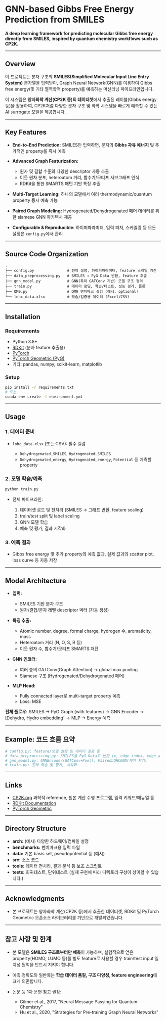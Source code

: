 # GNN-based Gibbs Free Energy Prediction from SMILES

**A deep learning framework for predicting molecular Gibbs free energy directly from SMILES, inspired by quantum chemistry workflows such as CP2K.**

---

## Overview

이 프로젝트는 분자 구조의 **SMILES(Simplified Molecular Input Line Entry System)** 문자열을 입력받아,
Graph Neural Network(GNN)를 이용하여 Gibbs free energy(및 기타 열역학적 property)를 예측하는 머신러닝 파이프라인입니다.

이 시스템은 **양자화학 계산(CP2K 등)의 데이터셋**에서 추출된 레이블(Gibbs energy 등)을 활용하여,
CP2K처럼 다양한 분자 구조 및 화학 시스템을 빠르게 예측할 수 있는 AI surrogate 모델을 제공합니다.

---

## Key Features

* **End-to-End Prediction:**
  SMILES만 입력하면, 분자의 **Gibbs 자유 에너지** 및 추가적인 property를 즉시 예측
* **Advanced Graph Featurization:**

  * 원자 및 결합 수준의 다양한 descriptor 자동 추출
  * 이웃 원자 분포, heteroatom 거리, 함수기/모티프 서브그래프 인식
  * RDKit을 통한 SMARTS 패턴 기반 특징 추출
* **Multi-Target Learning:**
  하나의 모델에서 여러 thermodynamic/quantum property 동시 예측 가능
* **Paired Graph Modeling:**
  Hydrogenated/Dehydrogenated 페어 데이터를 위한 siamese GNN 아키텍처 제공
* **Configurable & Reproducible:**
  하이퍼파라미터, 입력 피처, 스케일링 등 모든 설정은 `config.py`에서 관리

---

## Source Code Organization

```
.
├── config.py               # 전체 설정, 하이퍼파라미터, feature 스케일 기준
├── data_preprocessing.py   # SMILES → PyG Data 변환, feature 추출
├── gnn_model.py            # GNN(특히 GATConv 기반) 모델 구조 정의
├── train.py                # 데이터 로딩, 학습/테스트, 성능 평가, 플롯
├── QM9.py                  # QM9 벤치마크 실험 (예시, optional)
└── lohc_data.xlsx          # 학습/검증용 데이터 (Excel/CSV)
```

---

## Installation

### Requirements

* Python 3.8+
* [RDKit](https://www.rdkit.org/) (분자 feature 추출용)
* [PyTorch](https://pytorch.org/)
* [PyTorch Geometric (PyG)](https://pytorch-geometric.readthedocs.io/)
* 기타: pandas, numpy, scikit-learn, matplotlib

### Setup

```bash
pip install -r requirements.txt
# 또는
conda env create -f environment.yml
```

---

## Usage

### 1. 데이터 준비

* `lohc_data.xlsx` (또는 CSV):
  필수 컬럼

  * `Dehydrogenated_SMILES`, `Hydrogenated_SMILES`
  * `Dehydrogenated_energy`, `Hydrogenated_energy`, `Potential` 등 예측할 property

### 2. 모델 학습/예측

```bash
python train.py
```

* 전체 파이프라인:

  1. 데이터셋 로드 및 전처리 (SMILES → 그래프 변환, feature scaling)
  2. train/test split 및 label scaling
  3. GNN 모델 학습
  4. 예측 및 평가, 결과 시각화

### 3. 예측 결과

* Gibbs free energy 및 추가 property의 예측 값과,
  실제 값과의 scatter plot, loss curve 등 자동 저장

---

## Model Architecture

* **입력:**

  * SMILES 기반 분자 구조
  * 원자/결합/분자 레벨 descriptor 벡터 (자동 생성)
* **특징 추출:**

  * Atomic number, degree, formal charge, hydrogen 수, aromaticity, mass
  * Heteroatom 거리 (N, O, S, B 등)
  * 이웃 원자 수, 함수기/모티프 SMARTS 패턴
* **GNN 인코더:**

  * 여러 층의 GATConv(Graph Attention) → global max pooling
  * Siamese 구조 (Hydrogenated/Dehydrogenated 페어)
* **MLP Head:**

  * Fully connected layer로 multi-target property 예측
  * Loss: MSE

**전체 플로우:**
SMILES → PyG Graph (with features) → GNN Encoder → \[Dehydro, Hydro embedding] → MLP → Energy 예측

---

## Example: 코드 흐름 요약

```python
# config.py: feature/모델 설정 및 데이터 경로 등
# data_preprocessing.py: SMILES를 PyG Data로 변환 (x, edge_index, edge_attr, y)
# gnn_model.py: GNNEncoder(GATConv+Pool), PairedLOHCGNN(페어 처리)
# train.py: 전체 학습 및 평가, 시각화
```

---

## Links

* [CP2K.org](https://www.cp2k.org/)
  과학적 reference, 원본 계산 수행 프로그램, 입력 키워드/매뉴얼 등
* [RDKit Documentation](https://www.rdkit.org/docs/)
* [PyTorch Geometric](https://pytorch-geometric.readthedocs.io/)

---

## Directory Structure

* **arch:** (예시) 다양한 하드웨어/컴파일 설정
* **benchmarks:** 벤치마크용 입력 파일
* **data:** 기본 basis set, pseudopotential 등 (예시)
* **src:** 소스 코드
* **tools:** 데이터 전처리, 결과 분석 등 보조 스크립트
* **tests:** 회귀테스트, 단위테스트
  (실제 구현에 따라 디렉토리 구성이 상이할 수 있습니다.)

---

## Acknowledgments

* 본 프로젝트는 양자화학 계산(CP2K 등)에서 추출한 데이터셋,
  RDKit 및 PyTorch Geometric 오픈소스 라이브러리를 기반으로 개발되었습니다.

---

## 참고 사항 및 한계

* 본 모델은 **SMILES 구조로부터만 예측**이 가능하며,
  실험적으로 얻은 property(HOMO, LUMO 등)를 별도 feature로 사용할 경우
  train/test input 일치성 원칙을 반드시 지켜야 합니다.
* 예측 정확도와 일반화는 **학습 데이터 품질, 구조 다양성, feature engineering**에 크게 의존합니다.
* 논문 등 1차 문헌 참고 권장:

  * Gilmer et al., 2017, "Neural Message Passing for Quantum Chemistry"
  * Hu et al., 2020, "Strategies for Pre-training Graph Neural Networks"
